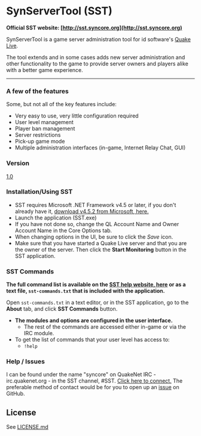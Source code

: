 # SynServerTool (SST)

**Official SST website: [http://sst.syncore.org](http://sst.syncore.org)**

SynServerTool is a game server administration tool for id software's
[Quake Live].

The tool extends and in some cases adds new server administration and other
functionality to the game to provide server owners and players alike with a
better game experience.

----------


### A few of the features
Some, but not all of the key features include:

  - Very easy to use, very little configuration required
  - User level management
  - Player ban management
  - Server restrictions
  - Pick-up game mode
  - Multiple administration interfaces (in-game, Internet Relay Chat, GUI)

### Version
[1.0](http://sst.syncore.org/download/)

### Installation/Using SST

- SST requires Microsoft .NET Framework v4.5 or later, if you don't already
have it, [download v4.5.2 from Microsoft, here.](http://www.microsoft.com/en-us/download/details.aspx?id=42642)
- Launch the application (SST.exe)
- If you have not done so, change the QL Account Name and Owner Account Name in
 the Core Options tab.
- When changing options in the UI, be sure to click the *Save* icon.
- Make sure that you have started a Quake Live server and that you are the owner
of the server. Then click the **Start Monitoring** button in the SST application.

### SST Commands
**The full command list is available on the [SST help website, here](http://sst.syncore.org/help)
or as a text file, `sst-commands.txt` that is included with the application.**

Open `sst-commands.txt` in a text editor, or in the SST application, go to the
**About** tab, and click **SST Commands** button.

 - **The modules and options are configured in the user interface.**
 	- The rest of the commands are accessed either in-game or via the IRC module.
 - To get the list of commands that your user level has access to:
	 - `!help`


### Help / Issues

I can be found under the name "syncore" on QuakeNet IRC - irc.quakenet.org - in
the SST channel, #SST. [Click here to connect.](http://irc.lc/quakenet/sst)
The preferable method of contact would be for you to open up an [issue] on
GitHub.


License
----
See [LICENSE.md]

[LICENSE.md]:https://github.com/syncore/SST/blob/master/LICENSE.md
[issue]:https://github.com/syncore/SST/issues
[Quake Live]:http://www.quakelive.com